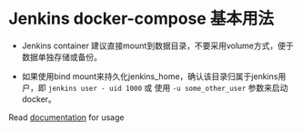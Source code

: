 # Jenkins docker-compose 基本用法

- Jenkins container 建议直接mount到数据目录，不要采用volume方式，便于数据单独存储或备份。

- 如果使用bind mount来持久化jenkins_home，确认该目录归属于jenkins用户，即 `jenkins user - uid 1000` 或 使用 `-u some_other_user` 参数来启动docker。

Read [documentation](https://github.com/jenkinsci/docker/blob/master/README.md) for usage
